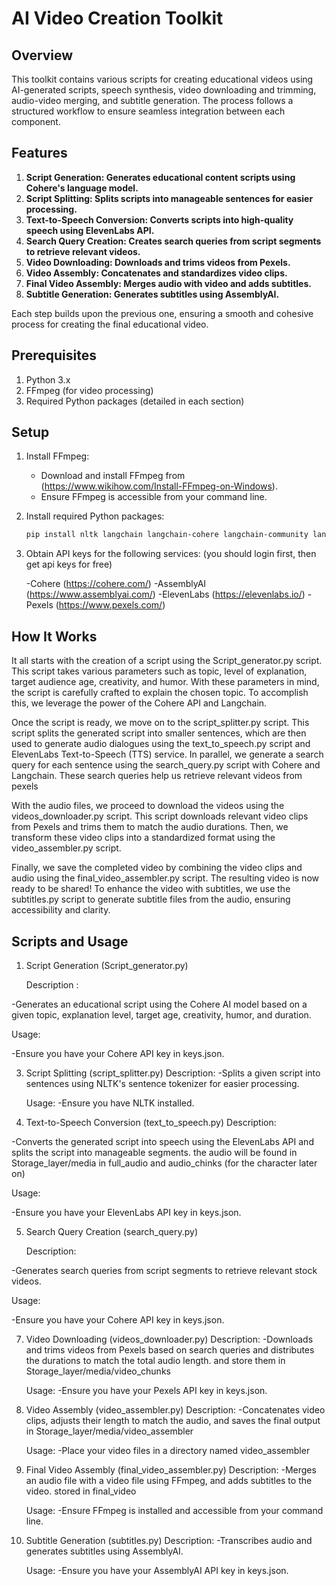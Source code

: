 # AI Video Creation Toolkit

## Overview
This toolkit contains various scripts for creating educational videos using AI-generated scripts, speech synthesis, video downloading and trimming, audio-video merging, and subtitle generation. The process follows a structured workflow to ensure seamless integration between each component.

## Features
1. **Script Generation: Generates educational content scripts using Cohere's language model.**
2. **Script Splitting: Splits scripts into manageable sentences for easier processing.**
3. **Text-to-Speech Conversion: Converts scripts into high-quality speech using ElevenLabs API.**
4. **Search Query Creation: Creates search queries from script segments to retrieve relevant videos.**
5. **Video Downloading: Downloads and trims videos from Pexels.**
6. **Video Assembly: Concatenates and standardizes video clips.**
7. **Final Video Assembly: Merges audio with video and adds subtitles.**
8. **Subtitle Generation: Generates subtitles using AssemblyAI.**


Each step builds upon the previous one, ensuring a smooth and cohesive process for creating the final educational video.

## Prerequisites
1. Python 3.x
2. FFmpeg (for video processing)
3. Required Python packages (detailed in each section)

## Setup
1. Install FFmpeg:
   - Download and install FFmpeg from (https://www.wikihow.com/Install-FFmpeg-on-Windows).
   - Ensure FFmpeg is accessible from your command line.

2. Install required Python packages:
   ```sh
   pip install nltk langchain langchain-cohere langchain-community langchain-core sentence-transformers assemblyai moviepy pillow numpy requests pydub

3. Obtain API keys for the following services: (you should login first, then get api keys for free)

    -Cohere (https://cohere.com/) 
    -AssemblyAI (https://www.assemblyai.com/)
    -ElevenLabs (https://elevenlabs.io/)
    -Pexels (https://www.pexels.com/)




## How It Works
It all starts with the creation of a script using the Script_generator.py script. This script takes various parameters such as topic, level of explanation, target audience age, creativity, and humor. With these parameters in mind, the script is carefully crafted to explain the chosen topic. To accomplish this, we leverage the power of the Cohere API and Langchain.

Once the script is ready, we move on to the script_splitter.py script. This script splits the generated script into smaller sentences, which are then used to generate audio dialogues using the text_to_speech.py script and ElevenLabs Text-to-Speech (TTS) service. In parallel, we generate a search query for each sentence using the search_query.py script with Cohere and Langchain. These search queries help us retrieve relevant videos from pexels

With the audio files, we proceed to download the videos using the videos_downloader.py script. This script downloads relevant video clips from Pexels and trims them to match the audio durations. Then, we transform these video clips into a standardized format using the video_assembler.py script. 

Finally, we save the completed video by combining the video clips and audio using the final_video_assembler.py script. The resulting video is now ready to be shared!  To enhance the video with subtitles, we use the subtitles.py script to generate subtitle files from the audio, ensuring accessibility and clarity. 

## Scripts and Usage
1. Script Generation (Script_generator.py)
   
    Description :
   
-Generates an educational script using the Cohere AI model based on a given topic, explanation level, target age, creativity, humor, and duration.

   Usage:
    
-Ensure you have your Cohere API key in keys.json.


3. Script Splitting (script_splitter.py)
    Description:
-Splits a given script into sentences using NLTK's sentence tokenizer for easier processing.

    Usage:
-Ensure you have NLTK installed.


4. Text-to-Speech Conversion (text_to_speech.py)
    Description:
   
-Converts the generated script into speech using the ElevenLabs API and splits the script into manageable segments. the audio will be found in Storage_layer/media in full_audio and audio_chinks (for the character later on)

   Usage:
    
-Ensure you have your ElevenLabs API key in keys.json.


5. Search Query Creation (search_query.py)
   
    Description:
   
-Generates search queries from script segments to retrieve relevant stock videos.

   Usage:
    
-Ensure you have your Cohere API key in keys.json.


7. Video Downloading (videos_downloader.py)
    Description:
-Downloads and trims videos from Pexels based on search queries and distributes the durations to match the total audio length. and store them in Storage_layer/media/video_chunks

    Usage:
-Ensure you have your Pexels API key in keys.json.


8. Video Assembly (video_assembler.py)
    Description:
-Concatenates video clips, adjusts their length to match the audio, and saves the final output in Storage_layer/media/video_assembler

    Usage:
-Place your video files in a directory named video_assembler


9. Final Video Assembly (final_video_assembler.py)
    Description:
-Merges an audio file with a video file using FFmpeg, and adds subtitles to the video. stored in final_video

    Usage:
-Ensure FFmpeg is installed and accessible from your command line.

10. Subtitle Generation (subtitles.py)
    Description:
-Transcribes audio and generates subtitles using AssemblyAI.

    Usage:
-Ensure you have your AssemblyAI API key in keys.json.
